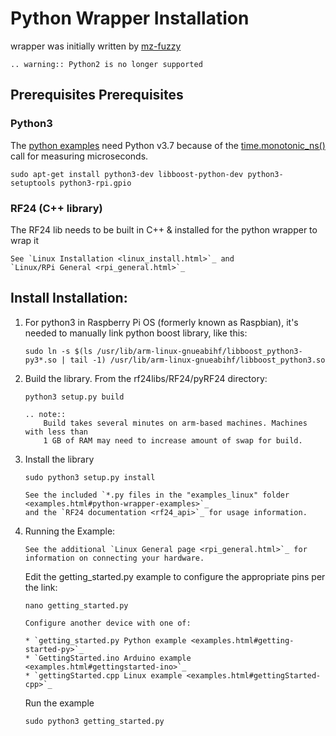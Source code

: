 # Python Wrapper Installation
wrapper was initially written by [mz-fuzzy](https://github.com/mz-fuzzy)

```eval_rst
.. warning:: Python2 is no longer supported
```

## Prerequisites Prerequisites
### Python3
The [python examples](examples.html#python-wrapper-examples) need Python v3.7 because of the [time.monotonic_ns()](https://docs.python.org/3.7/library/time.html#time.monotonic_ns) call for measuring microseconds.

```shell
sudo apt-get install python3-dev libboost-python-dev python3-setuptools python3-rpi.gpio
```
### RF24 (C++ library)
The RF24 lib needs to be built in C++ & installed for the python wrapper to wrap it

```eval_rst
See `Linux Installation <linux_install.html>`_ and
`Linux/RPi General <rpi_general.html>`_
```
## Install Installation:
1. For python3 in Raspberry Pi OS (formerly known as Raspbian), it's needed to manually link python boost library, like this:

    ```shell
    sudo ln -s $(ls /usr/lib/arm-linux-gnueabihf/libboost_python3-py3*.so | tail -1) /usr/lib/arm-linux-gnueabihf/libboost_python3.so
    ```
2. Build the library. From the rf24libs/RF24/pyRF24 directory:

    ```shell
    python3 setup.py build
    ```

    ```eval_rst
    .. note::
        Build takes several minutes on arm-based machines. Machines with less than
        1 GB of RAM may need to increase amount of swap for build.
    ```
3. Install the library

    ```shell
    sudo python3 setup.py install
    ```

    ```eval_rst
    See the included `*.py files in the "examples_linux" folder <examples.html#python-wrapper-examples>`_
    and the `RF24 documentation <rf24_api>`_ for usage information.
    ```
4. Running the Example:

    ```eval_rst
    See the additional `Linux General page <rpi_general.html>`_ for information on connecting your hardware.
    ```

    Edit the getting_started.py example to configure the appropriate pins per the link:

    ```shell
    nano getting_started.py
    ```

    ```eval_rst
    Configure another device with one of:

    * `getting_started.py Python example <examples.html#getting-started-py>`_
    * `GettingStarted.ino Arduino example <examples.html#gettingstarted-ino>`_
    * `gettingStarted.cpp Linux example <examples.html#gettingStarted-cpp>`_
    ```
    Run the example
    ```shell
    sudo python3 getting_started.py
    ```
